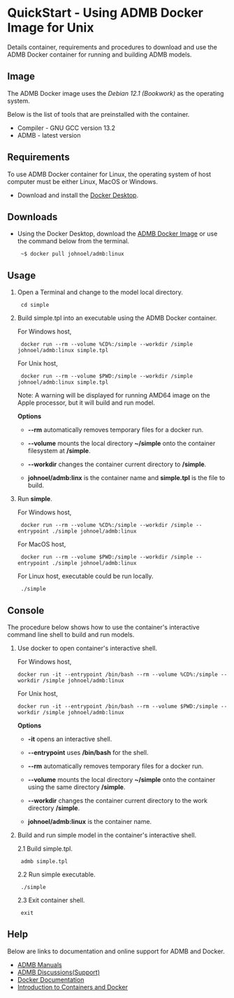 QuickStart - Using ADMB Docker Image for Unix
=============================================

Details container, requirements and procedures to download and use the ADMB Docker container for running and building ADMB models.

Image
-----

The ADMB Docker image uses the *Debian 12.1 (Bookwork)* as the operating system.

Below is the list of tools that are preinstalled with the container.

* Compiler - GNU GCC version 13.2 
* ADMB - latest version

Requirements
------------

To use ADMB Docker container for Linux, the operating system of host computer must be either Linux, MacOS or Windows.

* Download and install the [Docker Desktop](https://www.docker.com/products/docker-desktop/).

Downloads
---------

* Using the Docker Desktop, download the [ADMB Docker Image](https://hub.docker.com/r/johnoel/admb/) or use the command below from the terminal.

       ~$ docker pull johnoel/admb:linux

Usage
-----

1. Open a Terminal and change to the model local directory.

        cd simple

2. Build simple.tpl into an executable using the ADMB Docker container.

   For Windows host,
   
        docker run --rm --volume %CD%:/simple --workdir /simple johnoel/admb:linux simple.tpl

   For Unix host,

        docker run --rm --volume $PWD:/simple --workdir /simple johnoel/admb:linux simple.tpl

   Note: A warning will be displayed for running AMD64 image on the Apple processor, but it will build and run model. 

    **Options**

    * **--rm** automatically removes temporary files for a docker run.

    * **--volume** mounts the local directory **~/simple** onto the container filesystem at **/simple**.

    * **--workdir** changes the container current directory to **/simple**. 

    * **johnoel/admb:linx** is the container name and **simple.tpl** is the file to build.

4. Run **simple**.

   For Windows host,

        docker run --rm --volume %CD%:/simple --workdir /simple --entrypoint ./simple johnoel/admb:linux
        
   For MacOS host,

        docker run --rm --volume $PWD:/simple --workdir /simple --entrypoint ./simple johnoel/admb:linux

   For Linux host, executable could be run locally.
   
        ./simple

Console
-------

The procedure below shows how to use the container's interactive command line shell to build and run models.

1. Use docker to open container's interactive shell.

   For Windows host,
   
       docker run -it --entrypoint /bin/bash --rm --volume %CD%:/simple --workdir /simple johnoel/admb:linux

   For Unix host,
   
       docker run -it --entrypoint /bin/bash --rm --volume $PWD:/simple --workdir /simple johnoel/admb:linux

    **Options**

    * **-it** opens an interactive shell.

    * **--entrypoint** uses **/bin/bash** for the shell.

    * **--rm** automatically removes temporary files for a docker run.

    * **--volume** mounts the local directory **~/simple** onto the container using the same directory **/simple**.

    * **--workdir** changes the container current directory to the work directory **/simple**. 

    * **johnoel/admb:linux** is the container name.

3. Build and run simple model in the container's interactive shell.
    
      2.1 Build simple.tpl.

        admb simple.tpl

      2.2 Run simple executable.

        ./simple

      2.3 Exit container shell.

        exit

Help
----

Below are links to documentation and online support for ADMB and Docker.

* [ADMB Manuals](https://www.admb-project.org/docs/manuals/)
* [ADMB Discussions(Support)](https://github.com/admb-project/admb/discussions)
* [Docker Documentation](https://docs.docker.com/)
* [Introduction to Containers and Docker](https://learn.microsoft.com/en-us/dotnet/architecture/microservices/container-docker-introduction/)
